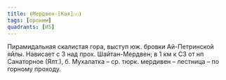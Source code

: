 ```yaml
---
title: ⦗Мердвен-[Кая]⒯⦘
tags: [ороним]
quadrants: [И5]
---
```


Пирамидальная скалистая гора, выступ юж. бровки Ай-Петринской яйлы. Нависает с З
над прох. Шайтан-Мердвен; в 1 км к СЗ от нп Санаторное (Ялт.), б. Мухалатка –
ср. тюрк. мердивен – лестница – по горному проходу.
